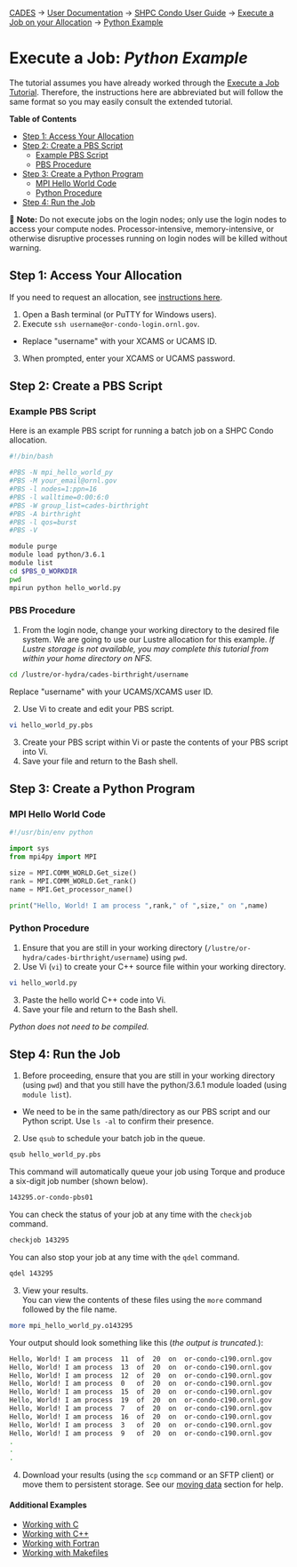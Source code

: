 [CADES](http://support.cades.ornl.gov/) → [User Documentation](../../../README.md) → [SHPC Condo User Guide](../../overview.md) → [Execute a Job on your Allocation](../execute-a-job.md) → [Python Example](python.md)

# Execute a Job: _Python Example_

The tutorial assumes you have already worked through the [Execute a Job Tutorial](../execute-a-job.md). Therefore, the instructions here are abbreviated but will follow the same format so you may easily consult the extended tutorial.

**Table of Contents**

<!-- TOC depthFrom:2 depthTo:3 withLinks:1 updateOnSave:1 orderedList:0 -->

- [Step 1: Access Your Allocation](#step-1-access-your-allocation)
- [Step 2: Create a PBS Script](#step-2-create-a-pbs-script)
	- [Example PBS Script](#example-pbs-script)
	- [PBS Procedure](#pbs-procedure)
- [Step 3: Create a Python Program](#step-3-create-a-python-program)
	- [MPI Hello World Code](#mpi-hello-world-code)
	- [Python Procedure](#python-procedure)
- [Step 4: Run the Job](#step-4-run-the-job)

<!-- /TOC -->

📝 **Note:** Do not execute jobs on the login nodes; only use the login nodes to access your compute nodes. Processor-intensive, memory-intensive, or otherwise disruptive processes running on login nodes will be killed without warning.

## Step 1: Access Your Allocation

If you need to request an allocation, see [instructions here](../request-access.md).

1. Open a Bash terminal (or PuTTY for Windows users).
2. Execute `ssh username@or-condo-login.ornl.gov`.

  - Replace "username" with your XCAMS or UCAMS ID.

3. When prompted, enter your XCAMS or UCAMS password.


## Step 2: Create a PBS Script

### Example PBS Script

Here is an example PBS script for running a batch job on a SHPC Condo allocation.

```bash
#!/bin/bash

#PBS -N mpi_hello_world_py
#PBS -M your_email@ornl.gov
#PBS -l nodes=1:ppn=16
#PBS -l walltime=0:00:6:0
#PBS -W group_list=cades-birthright
#PBS -A birthright
#PBS -l qos=burst
#PBS -V

module purge
module load python/3.6.1
module list
cd $PBS_O_WORKDIR
pwd
mpirun python hello_world.py
```


### PBS Procedure

1. From the login node, change your working directory to the desired file system. We are going to use our Lustre allocation for this example. _If Lustre storage is not available, you may complete this tutorial from within your home directory on NFS._

  ```bash
  cd /lustre/or-hydra/cades-birthright/username
  ```

  Replace "username" with your UCAMS/XCAMS user ID.

2. Use Vi to create and edit your PBS script.

  ```bash
  vi hello_world_py.pbs
  ```

3. Create your PBS script within Vi or paste the contents of your PBS script into Vi.
4. Save your file and return to the Bash shell.


## Step 3: Create a Python Program

### MPI Hello World Code

```python
#!/usr/bin/env python

import sys
from mpi4py import MPI

size = MPI.COMM_WORLD.Get_size()
rank = MPI.COMM_WORLD.Get_rank()
name = MPI.Get_processor_name()

print("Hello, World! I am process ",rank," of ",size," on ",name)
```

### Python Procedure

1. Ensure that you are still in your working directory (`/lustre/or-hydra/cades-birthright/username`) using `pwd`.
2. Use Vi (`vi`) to create your C++ source file within your working directory.

  ```bash
  vi hello_world.py
  ```

3. Paste the hello world C++ code into Vi.
4. Save your file and return to the Bash shell.

_Python does not need to be compiled._


## Step 4: Run the Job

1. Before proceeding, ensure that you are still in your working directory (using `pwd`) and that you still have the python/3.6.1 module loaded (using `module list`).

  - We need to be in the same path/directory as our PBS script and our Python script. Use `ls -al` to confirm their presence.

2. Use `qsub` to schedule your batch job in the queue.

  ```bash
  qsub hello_world_py.pbs
  ```

  This command will automatically queue your job using Torque and produce a six-digit job number (shown below).<br>

  ```bash
  143295.or-condo-pbs01
  ```

  You can check the status of your job at any time with the `checkjob` command.

  ```bash
  checkjob 143295
  ```

  You can also stop your job at any time with the `qdel` command.

  ```bash
  qdel 143295
  ```

3. View your results.<br>
  You can view the contents of these files using the `more` command followed by the file name.<br>

  ```bash
  more mpi_hello_world_py.o143295
  ```

  Your output should look something like this (_the output is truncated._):

  ```bash
  Hello, World! I am process  11  of  20  on  or-condo-c190.ornl.gov
  Hello, World! I am process  13  of  20  on  or-condo-c190.ornl.gov
  Hello, World! I am process  12  of  20  on  or-condo-c190.ornl.gov
  Hello, World! I am process  0   of  20  on  or-condo-c190.ornl.gov
  Hello, World! I am process  15  of  20  on  or-condo-c190.ornl.gov
  Hello, World! I am process  19  of  20  on  or-condo-c190.ornl.gov
  Hello, World! I am process  7   of  20  on  or-condo-c190.ornl.gov
  Hello, World! I am process  16  of  20  on  or-condo-c190.ornl.gov
  Hello, World! I am process  3   of  20  on  or-condo-c190.ornl.gov
  Hello, World! I am process  9   of  20  on  or-condo-c190.ornl.gov
  .
  .
  .
  ```

4. Download your results (using the `scp` command or an SFTP client) or move them to persistent storage. See our [moving data](../../../data-transfer-storage/moving-data.md) section for help.

#### Additional Examples
- [Working with C](../execute-a-job.md)
- [Working with C++](cpp.md)
- [Working with Fortran](fortran.md)
- [Working with Makefiles](makefile.md)
